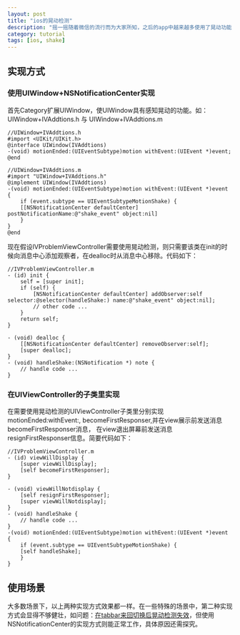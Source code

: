 ```yaml
---
layout: post
title: "ios的晃动检测"
description: "摇一摇随着微信的流行而为大家所知，之后的app中越来越多使用了晃动功能，本文详细介绍了ios中实现晃动检测的方法及使用场景。"
category: tutorial
tags: [ios, shake]
---
```

## 实现方式 ##
### 使用UIWindow+NSNotificationCenter实现 ###
首先Category扩展UIWindow，使UIWindow具有感知晃动的功能。如：UIWindow+IVAddtions.h 与 UIWindow+IVAddtions.m

``` objc
//UIWindow+IVAddtions.h
#import <UIKit/UIKit.h>
@interface UIWindow(IVAddtions)
-(void) motionEnded:(UIEventSubtype)motion withEvent:(UIEvent *)event;
@end

//UIWindow+IVAddtions.m
#import "UIWindow+IVAddtions.h"
@implement UIWindow(IVAddtions)
-(void) motionEnded:(UIEventSubtype)motion withEvent:(UIEvent *)event {
    if (event.subtype == UIEventSubtypeMotionShake) {
	[[NSNotificationCenter defaultCenter] postNotificationName:@"shake_event" object:nil]
    }
}
@end
```

现在假设IVProblemViewController需要使用晃动检测，则只需要该类在init的时候向消息中心添加观察者，在dealloc时从消息中心移除。代码如下：

``` objc
//IVProblemViewController.m
- (id) init {
	self = [super init];
	if (self) {
		[NSNotificationCenter defaultCenter] addObserver:self selector:@selector(handleShake:) name:@"shake_event" object:nil];
		// other code ...
	}
	return self;
}

- (void) dealloc {
	[[NSNotificationCenter defaultCenter] removeObserver:self];
	[super dealloc];
}
- (void) handleShake:(NSNotification *) note {
	// handle code ...
}
```

### 在UIViewController的子类里实现 ###
  在需要使用晃动检测的UIViewController子类里分别实现motionEnded:withEvent:, becomeFirstResponser,并在view展示前发送消息becomeFirstResponser消息，
在view退出屏幕前发送消息resignFirstResponser信息。简要代码如下：

``` objc
//IVProblemViewController.m
- (id) viewWillDisplay {
	[super viewWillDisplay];
	[self becomeFirstResponser];
}

- (void) viewWillNotdisplay {
	[self resignFirstResponser];
	[super viewWillNotdisplay];
}
- (void) handleShake {
	// handle code ...
}
-(void) motionEnded:(UIEventSubtype)motion withEvent:(UIEvent *)event {
    if (event.subtype == UIEventSubtypeMotionShake) {
	[self handleShake];
    }
}
```

## 使用场景 ##
大多数场景下，以上两种实现方式效果都一样。在一些特殊的场景中，第二种实现方式会显得不够健壮，如问题：[在tabbar来回切换后晃动检测失效](https://www.cocoachina.com/ask/questions/show/56190)，但使用NSNotificationCenter的实现方式则能正常工作，具体原因还需探究。
